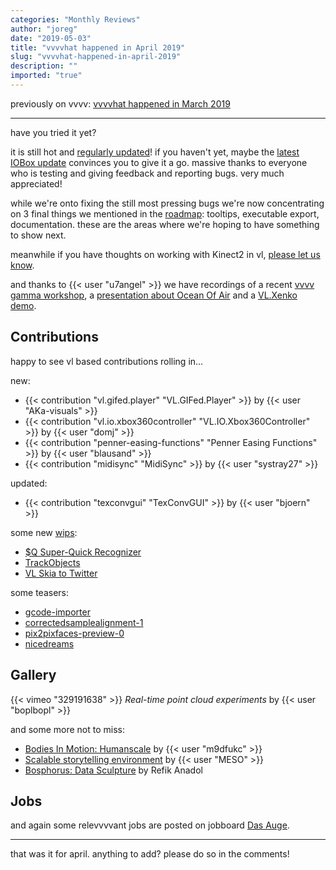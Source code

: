 ```yaml
---
categories: "Monthly Reviews"
author: "joreg"
date: "2019-05-03"
title: "vvvvhat happened in April 2019"
slug: "vvvvhat-happened-in-april-2019"
description: ""
imported: "true"
---
```



previously on vvvv: [vvvvhat happened in March 2019](/blog/2019/vvvvhat-happened-in-march-2019)

---

have you tried it yet?

it is still hot and [regularly updated](/blog/2019/vvvv-gamma-2019.1-preview)! if you haven't yet, maybe the [latest IOBox update](/blog/2019/vl-the-big-iobox-update) convinces you to give it a go. massive thanks to everyone who is testing and giving feedback and reporting bugs. very much appreciated!

while we're onto fixing the still most pressing bugs we're now concentrating on 3 final things we mentioned in the [roadmap](https://betadocs.vvvv.org/roadmap.html): tooltips, executable export, documentation. these are the areas where we're hoping to have something to show next. 

meanwhile if you have thoughts on working with Kinect2 in vl, [please let us know](https://discourse.vvvv.org/t/vl-devices-kinect2/17516).

and thanks to {{< user "u7angel" >}} we have recordings of a recent [vvvv gamma workshop](https://discourse.vvvv.org/t/particles-with-their-own-behavior/17507/2), a [presentation about Ocean Of Air](https://youtu.be/0laS6O0ET0w) and a [VL.Xenko demo](https://youtu.be/KgkdLZg7BZw).

## Contributions
happy to see vl based contributions rolling in...
<!--{SPLIT()}-->
new:
* {{< contribution "vl.gifed.player" "VL.GIFed.Player" >}} by {{< user "AKa-visuals" >}}
* {{< contribution "vl.io.xbox360controller" "VL.IO.Xbox360Controller" >}} by {{< user "domj" >}}
* {{< contribution "penner-easing-functions" "Penner Easing Functions" >}} by {{< user "blausand" >}}
* {{< contribution "midisync" "MidiSync" >}} by {{< user "systray27" >}}
<!--~~~-->
updated:
* {{< contribution "texconvgui" "TexConvGUI" >}} by {{< user "bjoern" >}}
<!--{SPLIT}-->

<!--{SPLIT()}-->
some new [wips](https://discourse.vvvv.org/c/wip):
* [$Q Super-Quick Recognizer](https://discourse.vvvv.org/t/vl-q/17508)
* [TrackObjects](https://discourse.vvvv.org/t/trackobjects/17484)
* [VL Skia to Twitter](https://discourse.vvvv.org/t/vl-skia-to-twitter/17419)
<!--~~~-->
some teasers:
* [gcode-importer](/blog/gcode-importer)
* [correctedsamplealignment-1](/blog/correctedsamplealignment-1)
* [pix2pixfaces-preview-0](/blog/pix2pixfaces-preview-0)
* [nicedreams](/blog/nicedreams)
<!--{SPLIT}-->

## Gallery
{{< vimeo "329191638" >}}
*Real-time point cloud experiments* by {{< user "boplbopl" >}}

and some more not to miss:
* [Bodies In Motion: Humanscale](/blog/bodies-in-motion-humanscale-milan-design-week-2019) by {{< user "m9dfukc" >}}
* [Scalable storytelling environment](/blog/here-technologies-–-scalable-storytelling-environment-for-international-location-technology-fir) by {{< user "MESO" >}}
* [Bosphorus: Data Sculpture](https://vimeo.com/325634926) by Refik Anadol

## Jobs
and again some relevvvvant jobs are posted on jobboard [Das Auge](https://dasauge.de/sta/Vvvv/).

---

that was it for april. anything to add? please do so in the comments!



